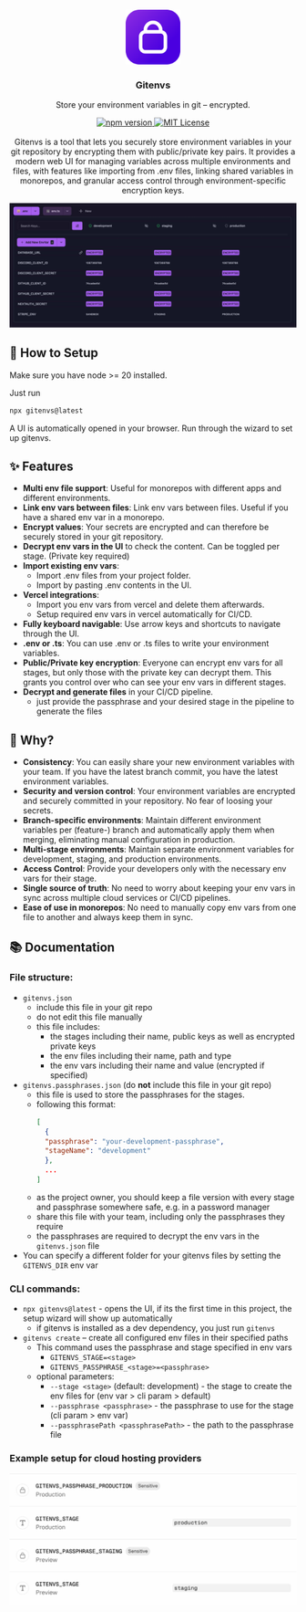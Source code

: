 <p align="center">
  <br/>
  <img width="96px" src="docs/images/logo.png" />
  <h3 align="center">Gitenvs</h3>
  <p align="center">Store your environment variables in git – encrypted.</p>
  
  <p align="center">
  <a href="https://www.npmjs.com/package/gitenvs">
    <img src="https://img.shields.io/npm/v/gitenvs.svg?style=flat" alt="npm version">
  </a>
  <a href="https://github.com/SODEFA-GmbH-Co-KG/gitenvs/blob/main/LICENSE">
    <img src="https://img.shields.io/badge/license-MIT-blue.svg" alt="MIT License">
  </a>
  <br/>
  <br/>
  Gitenvs is a tool that lets you securely store environment variables in your git repository by encrypting them with public/private key pairs. It provides a modern web UI for managing variables across multiple environments and files, with features like importing from .env files, linking shared variables in monorepos, and granular access control through environment-specific encryption keys.
  </p>
  <img src="docs/images/gitenvs-screenshot.jpg" />
</p>

## 🚀 How to Setup

Make sure you have node >= 20 installed.

Just run

```bash
npx gitenvs@latest
```

A UI is automatically opened in your browser. Run through the wizard to set up gitenvs.

## ✨ Features

- **Multi env file support**: Useful for monorepos with different apps and different environments.
- **Link env vars between files**: Link env vars between files. Useful if you have a shared env var in a monorepo.
- **Encrypt values**: Your secrets are encrypted and can therefore be securely stored in your git repository.
- **Decrypt env vars in the UI** to check the content. Can be toggled per stage. (Private key required)
- **Import existing env vars**:
  - Import .env files from your project folder.
  - Import by pasting .env contents in the UI.
- **Vercel integrations**:
  - Import you env vars from vercel and delete them afterwards.
  - Setup required env vars in vercel automatically for CI/CD.
- **Fully keyboard navigable**: Use arrow keys and shortcuts to navigate through the UI.
- **.env or .ts**: You can use .env or .ts files to write your environment variables.
- **Public/Private key encryption**: Everyone can encrypt env vars for all stages, but only those with the private key can decrypt them. This grants you control over who can see your env vars in different stages.
- **Decrypt and generate files** in your CI/CD pipeline.
  - just provide the passphrase and your desired stage in the pipeline to generate the files

## 🤔 Why?

- **Consistency**: You can easily share your new environment variables with your team. If you have the latest branch commit, you have the latest environment variables.
- **Security and version control**: Your environment variables are encrypted and securely committed in your repository. No fear of loosing your secrets.
- **Branch-specific environments**: Maintain different environment variables per (feature-) branch and automatically apply them when merging, eliminating manual configuration in production.
- **Multi-stage environments**: Maintain separate environment variables for development, staging, and production environments.
- **Access Control**: Provide your developers only with the necessary env vars for their stage.
- **Single source of truth**: No need to worry about keeping your env vars in sync across multiple cloud services or CI/CD pipelines.
- **Ease of use in monorepos**: No need to manually copy env vars from one file to another and always keep them in sync.

## 📚 Documentation

### File structure:

- `gitenvs.json`
  - include this file in your git repo
  - do not edit this file manually
  - this file includes:
    - the stages including their name, public keys as well as encrypted private keys
    - the env files including their name, path and type
    - the env vars including their name and value (encrypted if specified)
- `gitenvs.passphrases.json` (do **not** include this file in your git repo)
  - this file is used to store the passphrases for the stages.
  - following this format:
    ```json
    [
      {
      "passphrase": "your-development-passphrase",
      "stageName": "development"
      },
      ...
    ]
    ```
  - as the project owner, you should keep a file version with every stage and passphrase somewhere safe, e.g. in a password manager
  - share this file with your team, including only the passphrases they require
  - the passphrases are required to decrypt the env vars in the `gitenvs.json` file
- You can specify a different folder for your gitenvs files by setting the `GITENVS_DIR` env var

### CLI commands:

- `npx gitenvs@latest` - opens the UI, if its the first time in this project, the setup wizard will show up automatically
  - if gitenvs is installed as a dev dependency, you just run `gitenvs`
- `gitenvs create` – create all configured env files in their specified paths
  - This command uses the passphrase and stage specified in env vars
    - `GITENVS_STAGE=<stage>`
    - `GITENVS_PASSPHRASE_<stage>=<passphrase>`
  - optional parameters:
    - `--stage <stage>` (default: development) - the stage to create the env files for (env var > cli param > default)
    - `--passphrase <passphrase>` - the passphrase to use for the stage (cli param > env var)
    - `--passphrasePath <passphrasePath>` - the path to the passphrase file

### Example setup for cloud hosting providers

  <img src="docs/images/gitenvs-example-vercel-envvars.jpg" />
